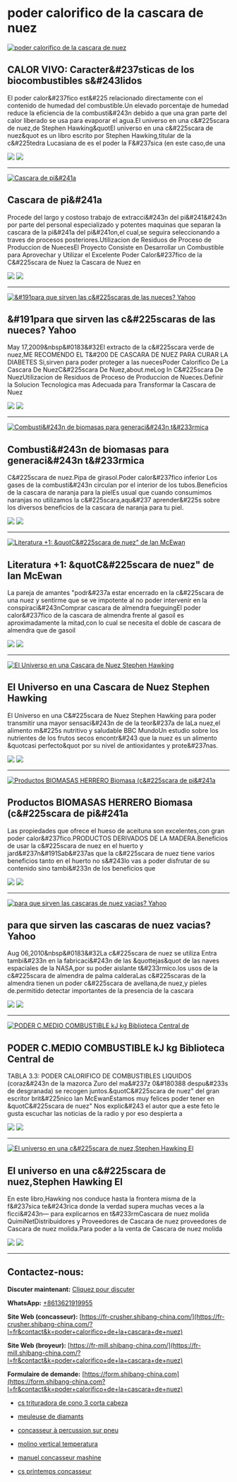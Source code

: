 # poder calorifico de la cascara de nuez

<a href="https://swt.shibang-china.com/?l=fr&img&k=poder+calorifico+de+la+cascara+de+nuez" target="_blank">![poder calorifico de la cascara de nuez](http://static.shibang-china.com/all-800x300/1363.jpg)</a>

## CALOR VIVO: Caracter&#237sticas de los biocombustibles s&#243lidos
El poder calor&#237fico est&#225 relacionado directamente con el contenido de humedad del combustible.Un elevado porcentaje de humedad reduce la eficiencia de la combusti&#243n debido a que una gran parte del calor liberado se usa para evaporar el agua.El universo en una c&#225scara de nuez,de Stephen Hawking&quotEl universo en una c&#225scara de nuez&quot es un libro escrito por Stephen Hawking,titular de la c&#225tedra Lucasiana de es el poder la F&#237sica (en este caso,de una


<a href="https://whatsapp.shibangsoft.com/WhatsApp.php" target="_blank" title="WhatsApp">![](http://static.shibang-china.com/icon/whatsapp.png)</a> <a href="https://swt.shibang-china.com/?l=fr&icon&k=poder+calorifico+de+la+cascara+de+nuez" target="_blank">![](http://static.shibang-china.com/icon/chat-fr.png)</a>

---

<a href="https://swt.shibang-china.com/?l=fr&img&k=poder+calorifico+de+la+cascara+de+nuez" target="_blank">![Cascara de pi&#241a](http://static.shibang-china.com/all-800x300/815.jpg)</a>

## Cascara de pi&#241a
Procede del largo y costoso trabajo de extracci&#243n del pi&#241&#243n por parte del personal especializado y potentes maquinas que separan la cascara de la pi&#241a del pi&#241on,el cual,se seguira seleccionando a traves de procesos posteriores.Utilizacion de Residuos de Proceso de Produccion de NuecesEl Proyecto Consiste en Desarrollar un Combustible para Aprovechar y Utilizar el Excelente Poder Calor&#237fico de la C&#225scara de Nuez la Cascara de Nuez en


<a href="https://whatsapp.shibangsoft.com/WhatsApp.php" target="_blank" title="WhatsApp">![](http://static.shibang-china.com/icon/whatsapp.png)</a> <a href="https://swt.shibang-china.com/?l=fr&icon&k=poder+calorifico+de+la+cascara+de+nuez" target="_blank">![](http://static.shibang-china.com/icon/chat-fr.png)</a>

---

<a href="https://swt.shibang-china.com/?l=fr&img&k=poder+calorifico+de+la+cascara+de+nuez" target="_blank">![&#191para que sirven las c&#225scaras de las nueces? Yahoo](http://static.shibang-china.com/all-800x300/371.jpg)</a>

## &#191para que sirven las c&#225scaras de las nueces? Yahoo
May 17,2009&nbsp&#0183&#32El extracto de la c&#225scara verde de nuez,ME RECOMENDO EL T&#200 DE CASCARA DE NUEZ PARA CURAR LA DIABETES Si,sirven para poder proteger a las nuecesPoder Calorifico De La Cascara De NuezC&#225scara De Nuez,about.meLog In C&#225scara De NuezUtilizacion de Residuos de Proceso de Produccion de Nueces.Definir la Solucion Tecnologica mas Adecuada para Transformar la Cascara de Nuez


<a href="https://whatsapp.shibangsoft.com/WhatsApp.php" target="_blank" title="WhatsApp">![](http://static.shibang-china.com/icon/whatsapp.png)</a> <a href="https://swt.shibang-china.com/?l=fr&icon&k=poder+calorifico+de+la+cascara+de+nuez" target="_blank">![](http://static.shibang-china.com/icon/chat-fr.png)</a>

---

<a href="https://swt.shibang-china.com/?l=fr&img&k=poder+calorifico+de+la+cascara+de+nuez" target="_blank">![Combusti&#243n de biomasas para generaci&#243n t&#233rmica](http://static.shibang-china.com/all-800x300/1131.jpg)</a>

## Combusti&#243n de biomasas para generaci&#243n t&#233rmica
C&#225scara de nuez.Pipa de girasol.Poder calor&#237fico inferior Los gases de la combusti&#243n circulan por el interior de los tubos.Beneficios de la cascara de naranja para la pielEs usual que cuando consumimos naranjas no utilizamos la c&#225scara,aqu&#237 aprender&#225s sobre los diversos beneficios de la cascara de naranja para tu piel.


<a href="https://whatsapp.shibangsoft.com/WhatsApp.php" target="_blank" title="WhatsApp">![](http://static.shibang-china.com/icon/whatsapp.png)</a> <a href="https://swt.shibang-china.com/?l=fr&icon&k=poder+calorifico+de+la+cascara+de+nuez" target="_blank">![](http://static.shibang-china.com/icon/chat-fr.png)</a>

---

<a href="https://swt.shibang-china.com/?l=fr&img&k=poder+calorifico+de+la+cascara+de+nuez" target="_blank">![Literatura +1: &quotC&#225scara de nuez" de Ian McEwan](http://static.shibang-china.com/all-800x300/334.jpg)</a>

## Literatura +1: &quotC&#225scara de nuez" de Ian McEwan
La pareja de amantes "podr&#237a estar encerrado en la c&#225scara de una nuez y sentirme que se ve impotente al no poder intervenir en la conspiraci&#243nComprar cascara de almendra fueguingEl poder calor&#237fico de la cascara de almendra frente al gasoil es aproximadamente la mitad,con lo cual se necesita el doble de cascara de almendra que de gasoil


<a href="https://whatsapp.shibangsoft.com/WhatsApp.php" target="_blank" title="WhatsApp">![](http://static.shibang-china.com/icon/whatsapp.png)</a> <a href="https://swt.shibang-china.com/?l=fr&icon&k=poder+calorifico+de+la+cascara+de+nuez" target="_blank">![](http://static.shibang-china.com/icon/chat-fr.png)</a>

---

<a href="https://swt.shibang-china.com/?l=fr&img&k=poder+calorifico+de+la+cascara+de+nuez" target="_blank">![El Universo en una Cascara de Nuez Stephen Hawking](http://static.shibang-china.com/all-800x300/711.jpg)</a>

## El Universo en una Cascara de Nuez Stephen Hawking
El Universo en una C&#225scara de Nuez Stephen Hawking para poder transmitir una mayor sensaci&#243n de de la teor&#237a de laLa nuez,el alimento m&#225s nutritivo y saludable BBC MundoUn estudio sobre los nutrientes de los frutos secos encontr&#243 que la nuez es un alimento &quotcasi perfecto&quot por su nivel de antioxidantes y prote&#237nas.


<a href="https://whatsapp.shibangsoft.com/WhatsApp.php" target="_blank" title="WhatsApp">![](http://static.shibang-china.com/icon/whatsapp.png)</a> <a href="https://swt.shibang-china.com/?l=fr&icon&k=poder+calorifico+de+la+cascara+de+nuez" target="_blank">![](http://static.shibang-china.com/icon/chat-fr.png)</a>

---

<a href="https://swt.shibang-china.com/?l=fr&img&k=poder+calorifico+de+la+cascara+de+nuez" target="_blank">![Productos BIOMASAS HERRERO Biomasa (c&#225scara de pi&#241a](http://static.shibang-china.com/all-800x300/1190.jpg)</a>

## Productos BIOMASAS HERRERO Biomasa (c&#225scara de pi&#241a
Las propiedades que ofrece el hueso de aceituna son excelentes,con gran poder calor&#237fico.PRODUCTOS DERIVADOS DE LA MADERA.Beneficios de usar la c&#225scara de nuez en el huerto y jard&#237n&#191Sab&#237as que la c&#225scara de nuez tiene varios beneficios tanto en el huerto no s&#243lo vas a poder disfrutar de su contenido sino tambi&#233n de los beneficios que


<a href="https://whatsapp.shibangsoft.com/WhatsApp.php" target="_blank" title="WhatsApp">![](http://static.shibang-china.com/icon/whatsapp.png)</a> <a href="https://swt.shibang-china.com/?l=fr&icon&k=poder+calorifico+de+la+cascara+de+nuez" target="_blank">![](http://static.shibang-china.com/icon/chat-fr.png)</a>

---

<a href="https://swt.shibang-china.com/?l=fr&img&k=poder+calorifico+de+la+cascara+de+nuez" target="_blank">![para que sirven las cascaras de nuez vacias? Yahoo](http://static.shibang-china.com/all-800x300/961.jpg)</a>

## para que sirven las cascaras de nuez vacias? Yahoo
Aug 06,2010&nbsp&#0183&#32La c&#225scara de nuez se utiliza Entra tambi&#233n en la fabricaci&#243n de las &quottejas&quot de las naves espaciales de la NASA,por su poder aislante t&#233rmico.los usos de la c&#225scara de almendra de palma calderaLas c&#225scaras de la almendra tienen un poder c&#225scara de avellana,de nuez,y pieles de.permitido detectar importantes de la presencia de la cascara


<a href="https://whatsapp.shibangsoft.com/WhatsApp.php" target="_blank" title="WhatsApp">![](http://static.shibang-china.com/icon/whatsapp.png)</a> <a href="https://swt.shibang-china.com/?l=fr&icon&k=poder+calorifico+de+la+cascara+de+nuez" target="_blank">![](http://static.shibang-china.com/icon/chat-fr.png)</a>

---

<a href="https://swt.shibang-china.com/?l=fr&img&k=poder+calorifico+de+la+cascara+de+nuez" target="_blank">![PODER C.MEDIO COMBUSTIBLE kJ kg Biblioteca Central de](http://static.shibang-china.com/all-800x300/1222.jpg)</a>

## PODER C.MEDIO COMBUSTIBLE kJ kg Biblioteca Central de
TABLA 3.3: PODER CALORIFICO DE COMBUSTIBLES LIQUIDOS (coraz&#243n de la mazorca Zuro del ma&#237z 0&#180388 despu&#233s de desgranada) se recogen juntos.&quotC&#225scara de nuez" del gran escritor brit&#225nico Ian McEwanEstamos muy felices poder tener en &quotC&#225scara de nuez" Nos explic&#243 el autor que a este feto le gusta escuchar las noticias de la radio y por eso despierta a


<a href="https://whatsapp.shibangsoft.com/WhatsApp.php" target="_blank" title="WhatsApp">![](http://static.shibang-china.com/icon/whatsapp.png)</a> <a href="https://swt.shibang-china.com/?l=fr&icon&k=poder+calorifico+de+la+cascara+de+nuez" target="_blank">![](http://static.shibang-china.com/icon/chat-fr.png)</a>

---

<a href="https://swt.shibang-china.com/?l=fr&img&k=poder+calorifico+de+la+cascara+de+nuez" target="_blank">![El universo en una c&#225scara de nuez,Stephen Hawking El](http://static.shibang-china.com/all-800x300/1363.jpg)</a>

## El universo en una c&#225scara de nuez,Stephen Hawking El
En este libro,Hawking nos conduce hasta la frontera misma de la f&#237sica te&#243rica donde la verdad supera muchas veces a la ficci&#243n— para explicarnos en t&#233rmCascara de nuez molida QuimiNetDistribuidores y Proveedores de Cascara de nuez proveedores de Cascara de nuez molida.Para poder a la venta de Cascara de nuez molida


<a href="https://whatsapp.shibangsoft.com/WhatsApp.php" target="_blank" title="WhatsApp">![](http://static.shibang-china.com/icon/whatsapp.png)</a> <a href="https://swt.shibang-china.com/?l=fr&icon&k=poder+calorifico+de+la+cascara+de+nuez" target="_blank">![](http://static.shibang-china.com/icon/chat-fr.png)</a>

---
## Contactez-nous:

**Discuter maintenant:** [Cliquez pour discuter](https://swt.shibang-china.com?l=fr&contact&k=poder+calorifico+de+la+cascara+de+nuez)

**WhatsApp:**  [+8613621919955](https://whatsapp.shibangsoft.com/WhatsApp.php)

**Site Web (concasseur):** [https://fr-crusher.shibang-china.com/](https://fr-crusher.shibang-china.com/?l=fr&contact&k=poder+calorifico+de+la+cascara+de+nuez)

**Site Web (broyeur):** [https://fr-mill.shibang-china.com/](https://fr-mill.shibang-china.com/?l=fr&contact&k=poder+calorifico+de+la+cascara+de+nuez)

**Formulaire de demande:** [https://form.shibang-china.com](https://form.shibang-china.com?l=fr&contact&k=poder+calorifico+de+la+cascara+de+nuez)

* [cs trituradora de cono 3 corta cabeza](../64/cs%20trituradora%20de%20cono%203%20corta%20cabeza.md)

* [meuleuse de diamants](../65/meuleuse%20de%20diamants.md)

* [concasseur à percussion sur pneu](../61/concasseur%20%C3%A0%20percussion%20sur%20pneu.md)

* [molino vertical temperatura](../63/molino%20vertical%20temperatura.md)

* [manuel concasseur mashine](../61/manuel%20concasseur%20mashine.md)

* [cs printemps concasseur](../61/cs%20printemps%20concasseur.md)